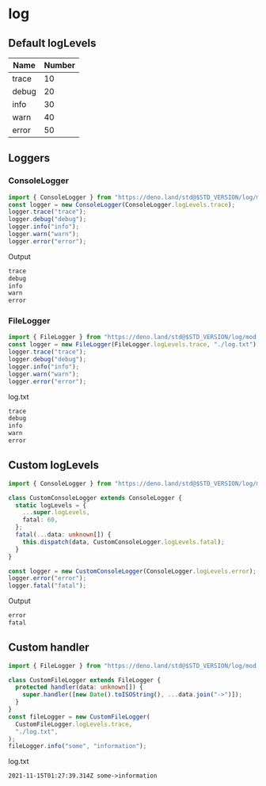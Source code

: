 # log

## Default logLevels

| Name  | Number |
| ----- | ------ |
| trace | 10     |
| debug | 20     |
| info  | 30     |
| warn  | 40     |
| error | 50     |

## Loggers

### ConsoleLogger

```ts
import { ConsoleLogger } from "https://deno.land/std@$STD_VERSION/log/mod.ts";
const logger = new ConsoleLogger(ConsoleLogger.logLevels.trace);
logger.trace("trace");
logger.debug("debug");
logger.info("info");
logger.warn("warn");
logger.error("error");
```

Output

```sh
trace
debug
info
warn
error
```

### FileLogger

```ts
import { FileLogger } from "https://deno.land/std@$STD_VERSION/log/mod.ts";
const logger = new FileLogger(FileLogger.logLevels.trace, "./log.txt");
logger.trace("trace");
logger.debug("debug");
logger.info("info");
logger.warn("warn");
logger.error("error");
```

log.txt

```sh
trace
debug
info
warn
error
```

## Custom logLevels

```ts
import { ConsoleLogger } from "https://deno.land/std@$STD_VERSION/log/mod.ts";

class CustomConsoleLogger extends ConsoleLogger {
  static logLevels = {
    ...super.logLevels,
    fatal: 60,
  };
  fatal(...data: unknown[]) {
    this.dispatch(data, CustomConsoleLogger.logLevels.fatal);
  }
}

const logger = new CustomConsoleLogger(ConsoleLogger.logLevels.error);
logger.error("error");
logger.fatal("fatal");
```

Output

```sh
error
fatal
```

## Custom handler

```ts
import { FileLogger } from "https://deno.land/std@$STD_VERSION/log/mod.ts";

class CustomFileLogger extends FileLogger {
  protected handler(data: unknown[]) {
    super.handler([new Date().toISOString(), ...data.join("->")]);
  }
}
const fileLogger = new CustomFileLogger(
  CustomFileLogger.logLevels.trace,
  "./log.txt",
);
fileLogger.info("some", "information");
```

log.txt

```txt
2021-11-15T01:27:39.314Z some->information
```
